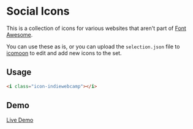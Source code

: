Social Icons
============

This is a collection of icons for various websites that aren't part of [Font Awesome](http://fontawesome.io/icons/).

You can use these as is, or you can upload the `selection.json` file to [icomoon](https://icomoon.io) to edit and add new icons to the set.

Usage
-----

```html
<i class="icon-indiewebcamp"></i>
```

Demo
----

[Live Demo](https://aaronpk.github.io/social-icons/icomoon/demo.html)

